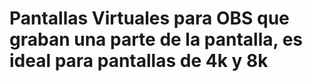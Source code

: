 # Pantallas Virtuales para OBS que graban una parte de la pantalla, es ideal para pantallas de 4k y 8k
